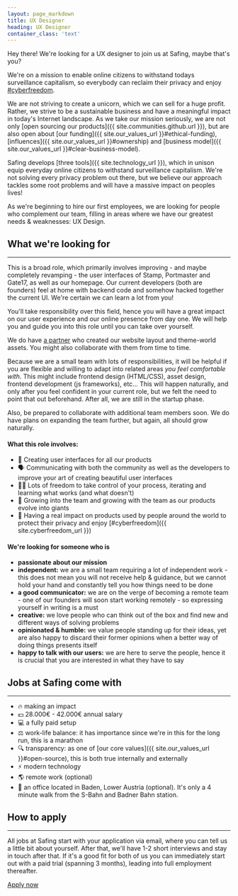 ```yaml
---
layout: page_markdown
title: UX Designer
heading: UX Designer
container_class: 'text'
---
```


Hey there! We're looking for a UX designer to join us at Safing, maybe that's you?

<div class="ui stacked segment">
  <p>
    We're on a mission to enable online citizens to withstand todays surveillance capitalism, so everybody can reclaim their privacy and enjoy <a href="{{ site.cyberfreedom_url }}">#cyberfreedom</a>.
  </p>
</div>

We are not striving to create a unicorn, which we can sell for a huge profit. Rather, we strive to be a sustainable business and have a meaningful impact in today's Internet landscape. As we take our mission seriously, we are not only [open sourcing our products]({{ site.communities.github.url }}), but are also open about [our funding]({{ site.our_values_url }}#ethical-funding), [influences]({{ site.our_values_url }}#ownership) and [business model]({{ site.our_values_url }}#clear-business-model).

Safing develops [three tools]({{ site.technology_url }}), which in unison equip everyday online citizens to withstand surveillance capitalism. We're not solving every privacy problem out there, but we believe our approach tackles some root problems and will have a massive impact on peoples lives!

As we're beginning to hire our first employees, we are looking for people who complement our team, filling in areas where we have our greatest needs & weaknesses: UX Design.

## What we're looking for
----------------

This is a broad role, which primarily involves improving - and maybe completely revamping - the user interfaces of Stamp, Portmaster and Gate17, as well as our homepage. Our current developers (both are founders) feel at home with backend code and somehow hacked together the current UI. We're certain we can learn a lot from you!

You'll take responsibility over this field, hence you will have a great impact on our user experience and our online presence from day one. We will help you and guide you into this role until you can take over yourself.

We do have [a partner](https://infound.at) who created our website layout and theme-world assets. You might also collaborate with them from time to time.

Because we are a small team with lots of responsibilities, it will be helpful if you are flexible and willing to adapt into related areas _you feel comfortable with_. This might include frontend design (HTML/CSS), asset design, frontend development (js frameworks), etc...
This will happen naturally, and only after you feel confident in your current role, but we felt the need to point that out beforehand. After all, we are still in the startup phase.

Also, be prepared to collaborate with additional team members soon. We do have plans on expanding the team further, but again, all should grow naturally.

#### What this role involves:

- 🎨 Creating user interfaces for all our products
- 🗣 Communicating with both the community as well as the developers to improve your art of creating beautiful user interfaces
- 👩‍💻 Lots of freedom to take control of your process, iterating and learning what works (and what doesn't)
- 🚀 Growing into the team and growing with the team as our products evolve into giants
- 🌟 Having a real impact on products used by people around the world to protect their privacy and enjoy [#cyberfreedom]({{ site.cyberfreedom_url }})

#### We're looking for someone who is

- **passionate about our mission**
- **independent:** we are a small team requiring a lot of independent work - this does not mean you will not receive help & guidance, but we cannot hold your hand and constantly tell you how things need to be done
- **a good communicator:** we are on the verge of becoming a remote team - one of our founders will soon start working remotely - so expressing yourself in writing is a must
- **creative:** we love people who can think out of the box and find new and different ways of solving problems
- **opinionated & humble:** we value people standing up for their ideas, yet are also happy to discard their former opinions when a better way of doing things presents itself
- **happy to talk with our users:** we are here to serve the people, hence it is crucial that you are interested in what they have to say

## Jobs at Safing come with
----------------

- 🔥 making an impact
- 💵 28.000€ - 42.000€ annual salary
- 💻 a fully paid setup
- ⚖️ work-life balance: it has importance since we're in this for the long run, this is a marathon
- 🔍 transparency: as one of [our core values]({{ site.our_values_url }}#open-source), this is both true internally and externally
- ⚡️ modern technology
- 🌎 remote work (optional)
- 🏢 an office located in Baden, Lower Austria (optional). It's only a 4 minute walk from the S-Bahn and Badner Bahn station.

## How to apply
----------------

All jobs at Safing start with your application via email, where you can tell us a little bit about yourself. After that, we'll have 1-2 short interviews and stay in touch after that. If it's a good fit for both of us you can immediately start out with a paid trial (spanning 3 months), leading into full employment thereafter.

<div class="ui centered row">
  <div class="ui basic segment">
    <a class="ui safing-primary button" href="mailto:hello@safing.io">
      Apply now
    </a>
  </div>
</div>
